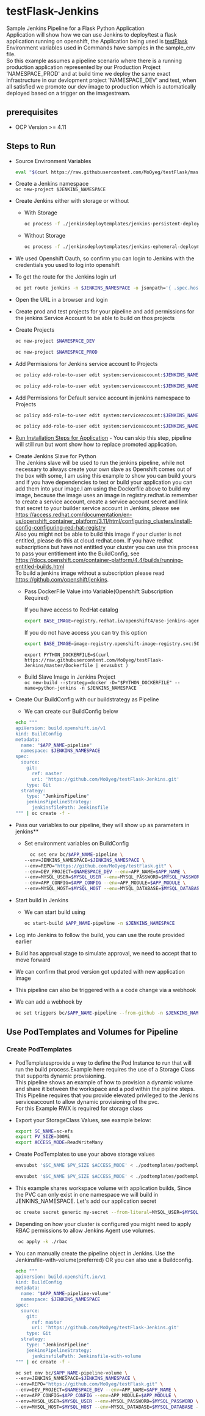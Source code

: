 # testFlask-Jenkins

Sample Jenkins Pipeline for a Flask Python Application  
Application will show how we can use Jenkins to deploy/test a flask application running on openshift, the Application being used is [testFlask](https://github.com/MoOyeg/testFlask.git)  
Environment variables used in Commands have samples in the sample_env file.  
So this example assumes a pipeline scenario where there is a running production application represented by our Production Project 'NAMESPACE_PROD' and at build time we deploy the same exact infrastructure in our devlopment project 'NAMESPACE_DEV' and test, when all satisfied we promote our dev image to production which is automatically deployed based on a trigger on the imagestream.

## prerequisites
- OCP Version >= 4.11

## Steps to Run

- Source Environment Variables
  ```bash
  eval "$(curl https://raw.githubusercontent.com/MoOyeg/testFlask/master/sample_env)"
  ```

- Create a Jenkins namespace  
  `oc new-project $JENKINS_NAMESPACE`

- Create Jenkins either with storage or without
  
  - With Storage  

    ```bash
    oc process -f ./jenkinsdeploytemplates/jenkins-persistent-deployment.yaml | oc apply -f - -n $JENKINS_NAMESPACE
    ```

  - Without Storage

    ```bash
    oc process -f ./jenkinsdeploytemplates/jenkins-ephemeral-deployment.yaml | oc apply -f - -n $JENKINS_NAMESPACE
    ```

- We used Openshift Oauth, so confirm you can login to Jenkins with the credentials you used to log into openshift

- To get the route for the Jenkins login url  
  ```bash
  oc get route jenkins -n $JENKINS_NAMESPACE -o jsonpath='{ .spec.host }'
  ```

- Open the URL in a browser and login

- Create prod and test projects for your pipeline and add permissions for the jenkins Service Account to be able to build on thos projects

- Create Projects  
  ```bash
  oc new-project $NAMESPACE_DEV
  ```  
  ```bash
  oc new-project $NAMESPACE_PROD
  ```

- Add Permissions for Jenkins service account to Projects  
  ```bash
  oc policy add-role-to-user edit system:serviceaccount:$JENKINS_NAMESPACE:jenkins -n $NAMESPACE_DEV 

  oc policy add-role-to-user edit system:serviceaccount:$JENKINS_NAMESPACE:jenkins -n $NAMESPACE_PROD
  ```

- Add Permissions for Default service account in jenkins namespace to Projects  
  ```bash
  oc policy add-role-to-user edit system:serviceaccount:$JENKINS_NAMESPACE:default -n $NAMESPACE_DEV

  oc policy add-role-to-user edit system:serviceaccount:$JENKINS_NAMESPACE:default -n $NAMESPACE_PROD
  ```

- [Run Installation Steps for Application](https://github.com/MoOyeg/testFlask#steps-to-build-and-run-application) - You can skip this step, pipeline will still run but wont show how to replace promoted application.
 
<!-- - Create our Infrastructure Secret in our Development and Production  
  `oc create secret generic my-secret --from-literal=MYSQL_USER=$MYSQL_USER --from-literal=MYSQL_PASSWORD=$MYSQL_PASSWORD -n $NAMESPACE_DEV`  
  `oc create secret generic my-secret --from-literal=MYSQL_USER=$MYSQL_USER --from-literal=MYSQL_PASSWORD=$MYSQL_PASSWORD -n $NAMESPACE_PROD`

- Create our Database in Production  
  `oc new-app $MYSQL_HOST --env=MYSQL_DATABASE=$MYSQL_DATABASE -l db=mysql -l app=testflask --as-deployment-config=true -n $NAMESPACE_PROD`

- Set our Secret on the Production Database  
  `oc set env dc/$MYSQL_HOST --from=secret/my-secret -n $NAMESPACE_PROD`

- Create our Production Application  
  `oc new-app https://github.com/MoOyeg/testFlask.git --name=$APP_NAME -l app=testflask --strategy=source --env=APP_CONFIG=./gunicorn/gunicorn.conf.py --env=APP_MODULE=runapp:app --env=MYSQL_HOST=$MYSQL_HOST --env=MYSQL_DATABASE=$MYSQL_DATABASE --as-deployment-config=true -n $NAMESPACE_PROD`

- Set our Secret on the Production Application  
  `oc set env dc/$APP_NAME --from=secret/my-secret -n $NAMESPACE_PROD`

- Expose our Production Application to the External World  
  `oc expose svc/$APP_NAME -n $NAMESPACE_PROD`

- Label our Projects for the Development Console

```bash
   oc label dc/$APP_NAME app.kubernetes.io/part-of=$APP_NAME -n $NAMESPACE_PROD
   oc label dc/$MYSQL_HOST app.kubernetes.io/part-of=$APP_NAME -n $NAMESPACE_PROD
   oc annotate dc/$APP_NAME app.openshift.io/connects-to=$MYSQL_HOST -n $NAMESPACE_PROD
``` -->

- Create Jenkins Slave for Python  
  The Jenkins slave will be used to run the jenkins pipeline, while not necessary to always create your own slave as
  Openshift comes out of the box with some, I am using this example to show you can build yours and if you have dependencies
  to test or build your application you can add them into your image.I am using the Dockerfile above to build my image, because the image uses an image in registry.redhat.io remember to create a service account, create a service account secret and link that secret to your builder service account in Jenkins, please see https://access.redhat.com/documentation/en-us/openshift_container_platform/3.11/html/configuring_clusters/install-config-configuring-red-hat-registry  
  Also you might not be able to build this image if your cluster is not entitled, please do this at cloud.redhat.com. If you have redhat subscriptions but have not entitled your cluster you can use this process to pass your entitlement into the BuildConfig, see https://docs.openshift.com/container-platform/4.4/builds/running-entitled-builds.html  
  To build a jenkins image without a subscription please read https://github.com/openshift/jenkins.

  - Pass DockerFile Value into Variable(Openshift Subscription Required)
    
    If you have access to RedHat catalog
    ```bash
    export BASE_IMAGE=registry.redhat.io/openshift4/ose-jenkins-agent-base:v4.10.0
    ``` 

    If you do not have access you can try this option
    ```bash
    export BASE_IMAGE=image-registry.openshift-image-registry.svc:5000/openshift/jenkins-agent-base:latest
    ``` 
  
    `export PYTHON_DOCKERFILE=$(curl https://raw.githubusercontent.com/MoOyeg/testFlask-Jenkins/master/Dockerfile | envsubst )`

  - Build Slave Image in Jenkins Project  
    `oc new-build --strategy=docker -D="$PYTHON_DOCKERFILE" --name=python-jenkins -n $JENKINS_NAMESPACE`

<!-- - Expose Jenkins Service as a route  
  `oc expose svc/jenkins -n $JENKINS_NAMESPACE`

- You can Login to Jenkins WebPage to see how it is configures, get jenkins route by  
  `oc get route jenkins -n $JENKINS_NAMESPACE -o jsonpath='{ .spec.host }' ` -->

- Create Our BuildConfig with our buildstrategy as Pipeline

  - We can create our BuildConfig below

  ```bash
  echo """
  apiVersion: build.openshift.io/v1
  kind: BuildConfig
  metadata:
    name: "$APP_NAME-pipeline"
    namespace: $JENKINS_NAMESPACE
  spec:
    source:
      git:
        ref: master
        uri: 'https://github.com/MoOyeg/testFlask-Jenkins.git'
      type: Git
    strategy:
      type: "JenkinsPipeline"
      jenkinsPipelineStrategy:
        jenkinsfilePath: Jenkinsfile
  """ | oc create -f -
  ```

- Pass our variables to our pipeline, they will show up as parameters in jenkins**

  - Set environment variables on BuildConfig

    ```bash
      oc set env bc/$APP_NAME-pipeline \
    --env=JENKINS_NAMESPACE=$JENKINS_NAMESPACE \
    --env=REPO="https://github.com/MoOyeg/testFlask.git" \
    --env=DEV_PROJECT=$NAMESPACE_DEV --env=APP_NAME=$APP_NAME \
    --env=MYSQL_USER=$MYSQL_USER --env=MYSQL_PASSWORD=$MYSQL_PASSWORD \
    --env=APP_CONFIG=$APP_CONFIG --env=APP_MODULE=$APP_MODULE \
    --env=MYSQL_HOST=$MYSQL_HOST --env=MYSQL_DATABASE=$MYSQL_DATABASE --env=PROD_PROJECT=$NAMESPACE_PROD -n $JENKINS_NAMESPACE
    ```

- Start build in Jenkins

  - We can start build using

    ```bash
    oc start-build $APP_NAME-pipeline -n $JENKINS_NAMESPACE
    ```

- Log into Jenkins to follow the build, you can use the route provided earlier

- Build has approval stage to simulate approval, we need to accept that to move forward

- We can confirm that prod version got updated with new application image

- This pipeline can also be triggered with a a code change via a webhook

- We can add a webhook by

  ```bash
  oc set triggers bc/$APP_NAME-pipeline --from-github -n $JENKINS_NAMESPACE
  ```

## Use PodTemplates and Volumes for Pipeline

### Create PodTemplates

- PodTemplatesprovide a way to define the Pod Instance to run that will run the build process.Example here requires the use of a Storage Class that supports dynamic provisioning.  
This pipeline shows an example of how to provision a dynamic volume and share it between the workspace and a pod within the pipline steps. 
This Pipeline requires that you provide elevated privileged to the Jenkins serviceaccount to allow dynamic provisioning of the pvc.  
For this Example RWX is required for storage class

- Export your StorageClass Values, see example below:  

  ```bash
  export SC_NAME=sc-efs
  export PV_SIZE=300Mi
  export ACCESS_MODE=ReadWriteMany
  ```

- Create PodTemplates to use your above storage values

  ```bash
  envsubst '$SC_NAME $PV_SIZE $ACCESS_MODE' < ./podtemplates/podtemplate-dynamic-volume-rwx.yaml | oc create -n $JENKINS_NAMESPACE -f -
  ```

  ```bash
  envsubst '$SC_NAME $PV_SIZE $ACCESS_MODE' < ./podtemplates/podtemplate-python-inherit-dynamic-volume.yaml | oc create -n $JENKINS_NAMESPACE -f -
  ```

- This example shares workspace volume with application builds, Since the PVC can only exist in one namespace we will build in JENKINS_NAMESPACE. Let's add our application secret

  ```bash
  oc create secret generic my-secret --from-literal=MYSQL_USER=$MYSQL_USER --from-literal=MYSQL_PASSWORD=$MYSQL_PASSWORD -n $JENKINS_NAMESPACE
  ```

- Depending on how your cluster is configured you might need to apply RBAC permissions to allow Jenkins Agent use volumes.

  ```bash
   oc apply -k ./rbac
  ```

- You can manually create the pipeline object in Jenkins. Use the Jenkinsfile-with-volume(preferred) OR you can also use a Buildconfig.  

  ```bash
  echo """
  apiVersion: build.openshift.io/v1
  kind: BuildConfig
  metadata:
    name: "$APP_NAME-pipeline-volume"
    namespace: $JENKINS_NAMESPACE
  spec:
    source:
      git:
        ref: master
        uri: 'https://github.com/MoOyeg/testFlask-Jenkins.git'
      type: Git
    strategy:
      type: "JenkinsPipeline"
      jenkinsPipelineStrategy:
        jenkinsfilePath: Jenkinsfile-with-volume
  """ | oc create -f -
  ```

  ```bash
  oc set env bc/$APP_NAME-pipeline-volume \
  --env=JENKINS_NAMESPACE=$JENKINS_NAMESPACE \
  --env=REPO="https://github.com/MoOyeg/testFlask.git" \
  --env=DEV_PROJECT=$NAMESPACE_DEV --env=APP_NAME=$APP_NAME \
  --env=APP_CONFIG=$APP_CONFIG --env=APP_MODULE=$APP_MODULE \
  --env=MYSQL_USER=$MYSQL_USER --env=MYSQL_PASSWORD=$MYSQL_PASSWORD \
  --env=MYSQL_HOST=$MYSQL_HOST --env=MYSQL_DATABASE=$MYSQL_DATABASE --env=PROD_PROJECT=$NAMESPACE_PROD -n $JENKINS_NAMESPACE
  ```
